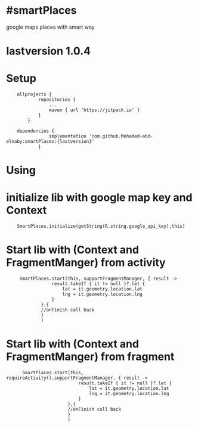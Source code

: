 # #smartPlaces
 google maps places with smart way

# lastversion 1.0.4

# Setup

	    allprojects {
         		repositories {
         			...
         			maven { url 'https://jitpack.io' }
         		}
         	}

        dependencies {
         	        implementation 'com.github.Mohamed-abd-elnaby:smartPlaces:{lastversion}'
             	}


# Using

 # initialize lib with google map key and Context

        SmartPlaces.initialize(getString(R.string.google_api_key),this)


 # Start lib with (Context and FragmentManger) from activity

         SmartPlaces.start(this, supportFragmentManager, { result ->
                     result.takeIf { it != null }?.let {
                         lat = it.geometry.location.lat
                         lng = it.geometry.location.lng
                     }
                 },{
                 //onFinish call back
                 }
                 )

 # Start lib with (Context and FragmentManger) from fragment
          SmartPlaces.start(this, requireActivity().supportFragmentManager, { result ->
                               result.takeIf { it != null }?.let {
                                   lat = it.geometry.location.lat
                                   lng = it.geometry.location.lng
                               }
                           },{
                           //onFinish call back
                           }
                           )

